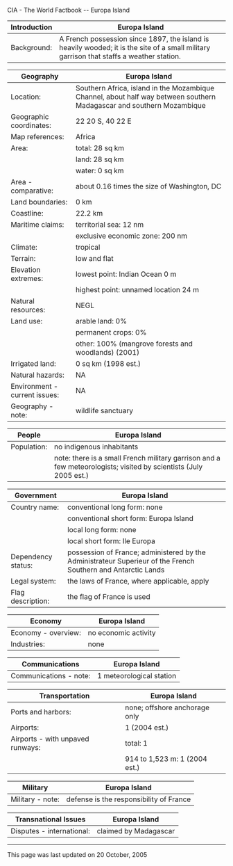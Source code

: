 CIA - The World Factbook -- Europa Island

| Introduction | Europa Island |
| --- | --- |
| Background: | A French possession since 1897, the island is heavily wooded; it is the site of a small military garrison that staffs a weather station. |

| Geography | Europa Island |
| --- | --- |
| Location: | Southern Africa, island in the Mozambique Channel, about half way between southern Madagascar and southern Mozambique |
| Geographic coordinates: | 22 20 S, 40 22 E |
| Map references: | Africa |
| Area: | total: 28 sq km |
| | land: 28 sq km |
| | water: 0 sq km |
| Area - comparative: | about 0.16 times the size of Washington, DC |
| Land boundaries: | 0 km |
| Coastline: | 22.2 km |
| Maritime claims: | territorial sea: 12 nm |
| | exclusive economic zone: 200 nm |
| Climate: | tropical |
| Terrain: | low and flat |
| Elevation extremes: | lowest point: Indian Ocean 0 m |
| | highest point: unnamed location 24 m |
| Natural resources: | NEGL |
| Land use: | arable land: 0% |
| | permanent crops: 0% |
| | other: 100% (mangrove forests and woodlands) (2001) |
| Irrigated land: | 0 sq km (1998 est.) |
| Natural hazards: | NA |
| Environment - current issues: | NA |
| Geography - note: | wildlife sanctuary |

| People | Europa Island |
| --- | --- |
| Population: | no indigenous inhabitants |
| | note: there is a small French military garrison and a few meteorologists; visited by scientists (July 2005 est.) |

| Government | Europa Island |
| --- | --- |
| Country name: | conventional long form: none |
| | conventional short form: Europa Island |
| | local long form: none |
| | local short form: Ile Europa |
| Dependency status: | possession of France; administered by the Administrateur Superieur of the French Southern and Antarctic Lands |
| Legal system: | the laws of France, where applicable, apply |
| Flag description: | the flag of France is used |

| Economy | Europa Island |
| --- | --- |
| Economy - overview: | no economic activity |
| Industries: | none |

| Communications | Europa Island |
| --- | --- |
| Communications - note: | 1 meteorological station |

| Transportation | Europa Island |
| --- | --- |
| Ports and harbors: | none; offshore anchorage only |
| Airports: | 1 (2004 est.) |
| Airports - with unpaved runways: | total: 1 |
| | 914 to 1,523 m: 1 (2004 est.) |

| Military | Europa Island |
| --- | --- |
| Military - note: | defense is the responsibility of France |

| Transnational Issues | Europa Island |
| --- | --- |
| Disputes - international: | claimed by Madagascar |

---
This page was last updated on 20 October, 2005                       